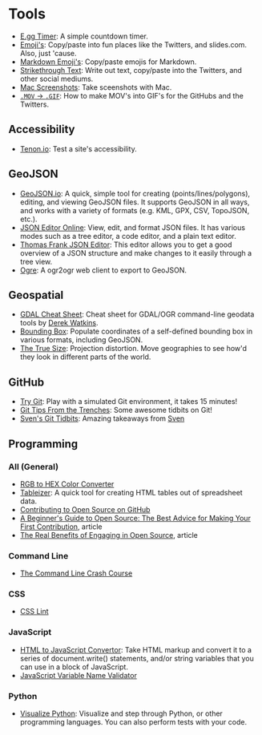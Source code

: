 # Tools

* [E.gg Timer](http://e.ggtimer.com): A simple countdown timer.
* [Emoji's](http://getemoji.com): Copy/paste into fun places like the Twitters, and slides.com. Also, just 'cause.
* [Markdown Emoji's](http://www.emoji-cheat-sheet.com): Copy/paste emojis for Markdown.
* [Strikethrough Text](http://manytools.org/facebook-twitter/strikethrough-text): Write out text, copy/paste into the Twitters, and other social mediums.
* [Mac Screenshots](https://support.apple.com/en-us/HT201361): Take sceenshots with Mac.
* [`.MOV` → `.GIF`](https://gist.github.com/dergachev/4627207): How to make MOV's into GIF's for the GitHubs and the Twitters.

## Accessibility
* [Tenon.io](http://www.tenon.io): Test a site's accessibility.  

## GeoJSON
* [GeoJSON.io](http://geojson.io): A quick, simple tool for creating (points/lines/polygons), editing, and viewing GeoJSON files. It supports GeoJSON in all ways, and works with a variety of formats (e.g. KML, GPX, CSV, TopoJSON, etc.).  
* [JSON Editor Online](http://jsoneditoronline.org): View, edit, and format JSON files. It has various modes such as a tree editor, a code editor, and a plain text editor.  
* [Thomas Frank JSON Editor](http://www.thomasfrank.se/downloadableJS/JSONeditor_example.html): This editor allows you to get a good overview of a JSON structure and make changes to it easily through a tree view.
* [Ogre](http://ogre.adc4gis.com): A ogr2ogr web client to export to GeoJSON.

## Geospatial
* [GDAL Cheat Sheet](https://github.com/dwtkns/gdal-cheat-sheet): Cheat sheet for GDAL/OGR command-line geodata tools by [Derek Watkins](https://github.com/dwtkns).
* [Bounding Box](http://boundingbox.klokantech.com): Populate coordinates of a self-defined bounding box in various formats, including GeoJSON.
* [The True Size](http://thetruesize.com): Projection distortion. Move geographies to see how'd they look in different parts of the world.

## GitHub
* [Try Git](https://try.github.io): Play with a simulated Git environment, it takes 15 minutes!
* [Git Tips From the Trenches](https://ochronus.com/git-tips-from-the-trenches): Some awesome tidbits on Git!
* [Sven's Git Tidbits](https://gist.github.com/hofmannsven/6814451): Amazing takeaways from [Sven](http://www.github.com/hofmannsven)

## Programming

### All (General)
* [RGB to HEX Color Converter](http://www.javascripter.net/faq/rgbtohex.htm)
* [Tableizer](http://tableizer.journalistopia.com): A quick tool for creating HTML tables out of spreadsheet data.
* [Contributing to Open Source on GitHub](https://guides.github.com/activities/contributing-to-open-source)  
* [A Beginner's Guide to Open Source: The Best Advice for Making Your First Contribution](http://www.erikaheidi.com/blog/a-beginners-guide-to-open-source-making-your-first-contribution), article    
* [The Real Benefits of Engaging in Open Source](http://www.erikaheidi.com/blog/the-real-benefits-of-engaging-in-open-source), article

### Command Line
* [The Command Line Crash Course](http://cli.learncodethehardway.org/book)

### CSS
* [CSS Lint](http://csslint.net)

### JavaScript
* [HTML to JavaScript Convertor](http://accessify.com/tools-and-wizards/developer-tools/html-javascript-convertor): Take HTML markup and convert it to a series of document.write() statements, and/or string variables that you can use in a block of JavaScript.
* [JavaScript Variable Name Validator](https://mothereff.in/js-variables)

### Python
* [Visualize Python](http://pythontutor.com/visualize.html): Visualize and step through Python, or other programming languages. You can also perform tests with your code.
